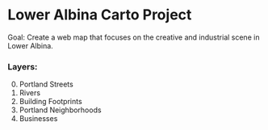 # Lower Albina Carto Project
Goal: Create a web map that focuses on the creative and industrial scene in Lower Albina.

### Layers:
0. Portland Streets
0. Rivers
0. Building Footprints
0. Portland Neighborhoods
0. Businesses